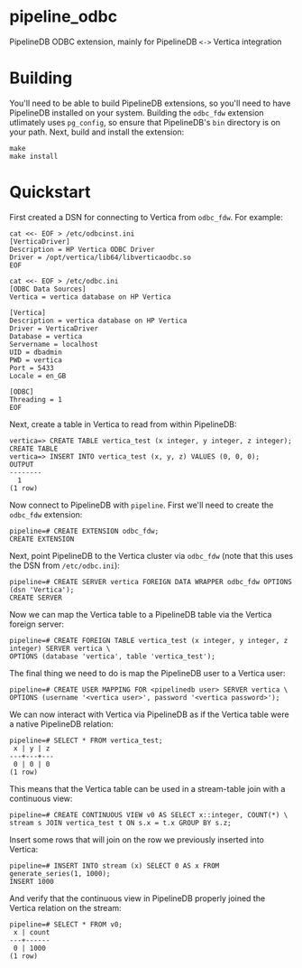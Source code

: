 # pipeline_odbc

PipelineDB ODBC extension, mainly for PipelineDB `<->` Vertica integration

# Building

You'll need to be able to build PipelineDB extensions, so you'll need to have PipelineDB installed on your system. Building the `odbc_fdw` extension utlimately uses `pg_config`, so ensure that PipelineDB's `bin` directory is on your path. Next, build and install the extension:

    make
    make install

# Quickstart

First created a DSN for connecting to Vertica from `odbc_fdw`. For example:

```
cat <<- EOF > /etc/odbcinst.ini
[VerticaDriver]
Description = HP Vertica ODBC Driver
Driver = /opt/vertica/lib64/libverticaodbc.so
EOF
```

```
cat <<- EOF > /etc/odbc.ini
[ODBC Data Sources]
Vertica = vertica database on HP Vertica

[Vertica]
Description = vertica database on HP Vertica
Driver = VerticaDriver
Database = vertica
Servername = localhost
UID = dbadmin
PWD = vertica
Port = 5433
Locale = en_GB

[ODBC]
Threading = 1
EOF
```

Next, create a table in Vertica to read from within PipelineDB:

    vertica=> CREATE TABLE vertica_test (x integer, y integer, z integer);
    CREATE TABLE
    vertica=> INSERT INTO vertica_test (x, y, z) VALUES (0, 0, 0);
    OUTPUT 
    --------
      1
    (1 row)

Now connect to PipelineDB with `pipeline`. First we'll need to create the `odbc_fdw` extension:

    pipeline=# CREATE EXTENSION odbc_fdw;
    CREATE EXTENSION
    
Next, point PipelineDB to the Vertica cluster via `odbc_fdw` (note that this uses the DSN from `/etc/odbc.ini`):
    
    pipeline=# CREATE SERVER vertica FOREIGN DATA WRAPPER odbc_fdw OPTIONS (dsn 'Vertica');
    CREATE SERVER
    
Now we can map the Vertica table to a PipelineDB table via the Vertica foreign server:

    pipeline=# CREATE FOREIGN TABLE vertica_test (x integer, y integer, z integer) SERVER vertica \
    OPTIONS (database 'vertica', table 'vertica_test');
    

The final thing we need to do is map the PipelineDB user to a Vertica user:

    pipeline=# CREATE USER MAPPING FOR <pipelinedb user> SERVER vertica \
    OPTIONS (username '<vertica user>', password '<vertica password>');
    
We can now interact with Vertica via PipelineDB as if the Vertica table were a native PipelineDB relation:

    pipeline=# SELECT * FROM vertica_test;
     x | y | z 
    ---+---+---
     0 | 0 | 0
    (1 row)

This means that the Vertica table can be used in a stream-table join with a continuous view:

    pipeline=# CREATE CONTINUOUS VIEW v0 AS SELECT x::integer, COUNT(*) \
    stream s JOIN vertica_test t ON s.x = t.x GROUP BY s.z;
    
Insert some rows that will join on the row we previously inserted into Vertica:

    pipeline=# INSERT INTO stream (x) SELECT 0 AS x FROM generate_series(1, 1000);
    INSERT 1000
    
And verify that the continuous view in PipelineDB properly joined the Vertica relation on the stream:

    pipeline=# SELECT * FROM v0;
     x | count 
    ---+------
     0 | 1000
    (1 row)



    

